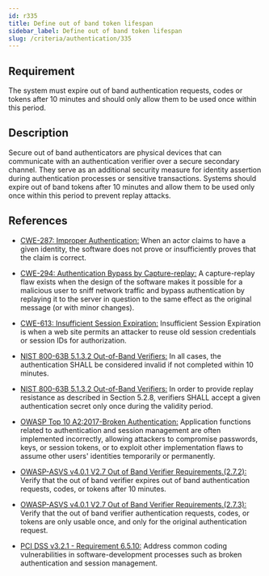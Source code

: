 ```yaml
---
id: r335
title: Define out of band token lifespan
sidebar_label: Define out of band token lifespan
slug: /criteria/authentication/335
---
```


## Requirement

The system must expire out of band authentication requests,
codes or tokens after 10 minutes
and should only allow them
to be used once within this period.

## Description

Secure out of band authenticators
are physical devices that can communicate
with an authentication verifier
over a secure secondary channel.
They serve as an additional security measure
for identity assertion during
authentication processes
or sensitive transactions.
Systems should expire out of band tokens
after 10 minutes
and allow them to be used only once
within this period
to prevent replay attacks.

## References

- [CWE-287: Improper Authentication:](https://cwe.mitre.org/data/definitions/287.html)
When an actor claims to have
a given identity,
the software does not prove
or insufficiently proves
that the claim is correct.

- [CWE-294: Authentication Bypass by Capture-replay:](https://cwe.mitre.org/data/definitions/294.html)
A capture-replay flaw exists when the design
of the software makes it possible
for a malicious user to sniff network traffic
and bypass authentication
by replaying it to the server in question
to the same effect
as the original message (or with minor changes).

- [CWE-613: Insufficient Session Expiration:](https://cwe.mitre.org/data/definitions/613.html)
Insufficient Session Expiration
is when a web site permits an attacker
to reuse old session credentials
or session IDs for authorization.

- [NIST 800-63B 5.1.3.2 Out-of-Band Verifiers:](https://pages.nist.gov/800-63-3/sp800-63b.html)
In all cases, the authentication SHALL be considered invalid
if not completed within 10 minutes.

- [NIST 800-63B 5.1.3.2 Out-of-Band Verifiers:](https://pages.nist.gov/800-63-3/sp800-63b.html)
In order to provide replay resistance
as described in Section 5.2.8,
verifiers SHALL accept a given authentication secret
only once during the validity period.

- [OWASP Top 10 A2:2017-Broken Authentication:](https://owasp.org/www-project-top-ten/OWASP_Top_Ten_2017/Top_10-2017_A2-Broken_Authentication)
Application functions related to authentication
and session management
are often implemented incorrectly,
allowing attackers to compromise passwords, keys,
or session tokens,
or to exploit other implementation flaws
to assume other users' identities
temporarily or permanently.

- [OWASP-ASVS v4.0.1 V2.7 Out of Band Verifier Requirements.(2.7.2):](https://owasp.org/www-pdf-archive/OWASP_Application_Security_Verification_Standard_4.0-en.pdf)
Verify that the out of band verifier expires
out of band authentication
requests, codes, or tokens after 10 minutes.

- [OWASP-ASVS v4.0.1 V2.7 Out of Band Verifier Requirements.(2.7.3):](https://owasp.org/www-pdf-archive/OWASP_Application_Security_Verification_Standard_4.0-en.pdf)
Verify that the out of band verifier authentication
requests, codes, or tokens
are only usable once,
and only for the original authentication request.

- [PCI DSS v3.2.1 - Requirement 6.5.10:](https://www.pcisecuritystandards.org/documents/PCI_DSS_v3-2-1.pdf)
Address common coding vulnerabilities
in software-development processes
such as broken authentication
and session management.
